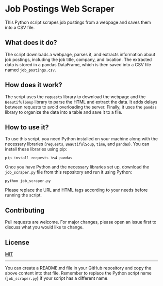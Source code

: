 # Job Postings Web Scraper

This Python script scrapes job postings from a webpage and saves them into a CSV file.

## What does it do?

The script downloads a webpage, parses it, and extracts information about job postings, including the job title, company, and location. The extracted data is stored in a pandas DataFrame, which is then saved into a CSV file named `job_postings.csv`.

## How does it work?

The script uses the `requests` library to download the webpage and the `BeautifulSoup` library to parse the HTML and extract the data. It adds delays between requests to avoid overloading the server. Finally, it uses the `pandas` library to organize the data into a table and save it to a file.

## How to use it?

To use this script, you need Python installed on your machine along with the necessary libraries (`requests`, `BeautifulSoup`, `time`, and `pandas`). You can install these libraries using pip:

```
pip install requests bs4 pandas
```

Once you have Python and the necessary libraries set up, download the `job_scraper.py` file from this repository and run it using Python:

```
python job_scraper.py
```

Please replace the URL and HTML tags according to your needs before running the script.

## Contributing

Pull requests are welcome. For major changes, please open an issue first to discuss what you would like to change.

## License

[MIT](https://choosealicense.com/licenses/mit/)

---

You can create a README.md file in your GitHub repository and copy the above content into that file. Remember to replace the Python script name (`job_scraper.py`) if your script has a different name.
